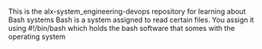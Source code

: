 This is the alx-system_engineering-devops repository for learning about Bash systems
Bash is a system assigned to read certain files.
You assign it using #!/bin/bash which holds the bash software that somes with the operating system
